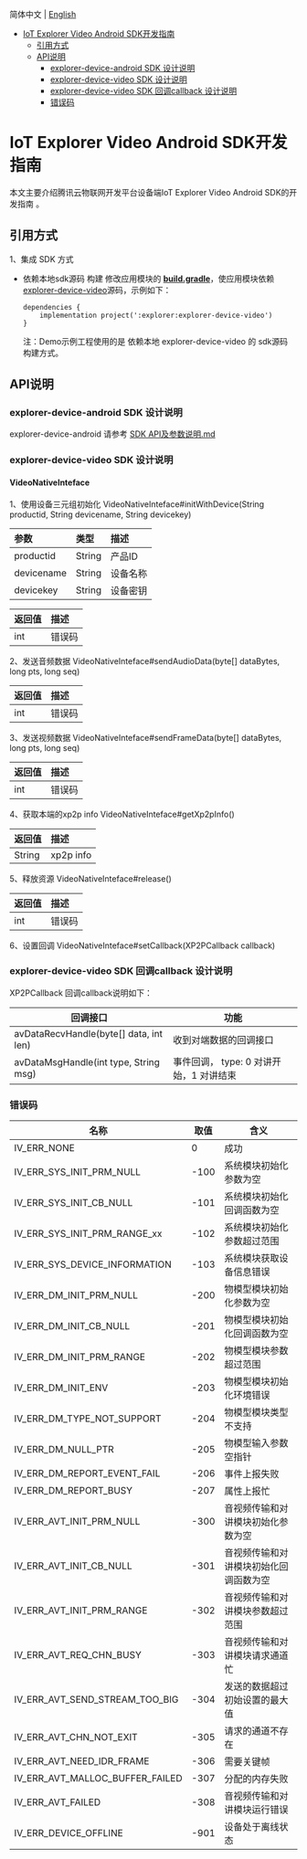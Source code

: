 简体中文 | [English](docs/en)

* [IoT Explorer Video Android SDK开发指南](#IoT-Explorer-Video-Android-SDK开发指南)
  * [引用方式](#引用方式)
  * [API说明](#API说明)
     *  [explorer-device-android SDK 设计说明](#explorer-device-android-SDK-设计说明)
     *  [explorer-device-video SDK 设计说明](#explorer-device-video-SDK-设计说明)
     *  [explorer-device-video SDK 回调callback 设计说明](#explorer-device-video-SDK-回调callback-设计说明)
     *  [错误码](#错误码)

# IoT Explorer Video Android SDK开发指南

本文主要介绍腾讯云物联网开发平台设备端IoT Explorer Video Android SDK的开发指南 。

## 引用方式

1、集成 SDK 方式
 - 依赖本地sdk源码 构建
    修改应用模块的 **[build.gradle](../device-android-demo/build.gradle)**，使应用模块依赖 [explorer-device-video](../explorer-device-video)源码，示例如下：

    ```gr
    dependencies {
        implementation project(':explorer:explorer-device-video')
    }
    ```
    注：Demo示例工程使用的是 依赖本地 explorer-device-video 的 sdk源码 构建方式。

## API说明

### explorer-device-android SDK 设计说明

explorer-device-android 请参考 [SDK API及参数说明.md](../explorer-device-android/docs/SDK%20API及参数说明.md)

### explorer-device-video SDK 设计说明

#### VideoNativeInteface

1、使用设备三元组初始化 VideoNativeInteface#initWithDevice(String productid, String devicename, String devicekey)

| 参数 | 类型 | 描述 |
|:-|:-|:-|
| productid | String | 产品ID |
| devicename| String | 设备名称 |
| devicekey | String | 设备密钥 |

| 返回值 | 描述 |
|:-|:-|
| int | 错误码 |

2、发送音频数据 VideoNativeInteface#sendAudioData(byte[] dataBytes, long pts, long seq)

| 返回值 | 描述 |
|:-|:-|
| int | 错误码 |

3、发送视频数据 VideoNativeInteface#sendFrameData(byte[] dataBytes, long pts, long seq)

| 返回值 | 描述 |
|:-|:-|
| int | 错误码 |

4、获取本端的xp2p info VideoNativeInteface#getXp2pInfo()

| 返回值 | 描述 |
|:-|:-|
| String | xp2p info |

5、释放资源 VideoNativeInteface#release()

| 返回值 | 描述 |
|:-|:-|
| int | 错误码 |

6、设置回调 VideoNativeInteface#setCallback(XP2PCallback callback)


### explorer-device-video SDK 回调callback 设计说明

XP2PCallback 回调callback说明如下：

| 回调接口 | 功能 |
| ----------------------- | ---------- |
| avDataRecvHandle(byte[] data, int len) | 收到对端数据的回调接口 |
| avDataMsgHandle(int type, String msg)  | 事件回调， type: 0 对讲开始，1 对讲结束|


### 错误码

| 名称                          |  取值    | 含义                                   |
| --------                      | -----    | --------------------------------------|
| IV_ERR_NONE                   |    0     |   成功                                 |
| IV_ERR_SYS_INIT_PRM_NULL      |  -100    | 系统模块初始化参数为空                   |
| IV_ERR_SYS_INIT_CB_NULL       |  -101    | 系统模块初始化回调函数为空               |
| IV_ERR_SYS_INIT_PRM_RANGE_xx  |  -102    | 系统模块初始化参数超过范围               |
| IV_ERR_SYS_DEVICE_INFORMATION |  -103    | 系统模块获取设备信息错误                 |
| IV_ERR_DM_INIT_PRM_NULL       |  -200    | 物模型模块初始化参数为空                 |
| IV_ERR_DM_INIT_CB_NULL        |  -201    | 物模型模块初始化回调函数为空               |
| IV_ERR_DM_INIT_PRM_RANGE      |  -202    | 物模型模块参数超过范围               |
| IV_ERR_DM_INIT_ENV            |  -203    | 物模型模块初始化环境错误               |
| IV_ERR_DM_TYPE_NOT_SUPPORT    |  -204    | 物模型模块类型不支持                 |
| IV_ERR_DM_NULL_PTR            |  -205    | 物模型输入参数空指针                 |
| IV_ERR_DM_REPORT_EVENT_FAIL   |  -206    | 事件上报失败                         |
| IV_ERR_DM_REPORT_BUSY         |  -207    | 属性上报忙                           |
| IV_ERR_AVT_INIT_PRM_NULL      |  -300    | 音视频传输和对讲模块初始化参数为空                 |
| IV_ERR_AVT_INIT_CB_NULL       |  -301    | 音视频传输和对讲模块初始化回调函数为空               |
| IV_ERR_AVT_INIT_PRM_RANGE     |  -302    | 音视频传输和对讲模块参数超过范围               |
| IV_ERR_AVT_REQ_CHN_BUSY       |  -303    | 音视频传输和对讲模块请求通道忙               |
| IV_ERR_AVT_SEND_STREAM_TOO_BIG|  -304    | 发送的数据超过初始设置的最大值                 |
| IV_ERR_AVT_CHN_NOT_EXIT       |  -305    | 请求的通道不存在                         |
| IV_ERR_AVT_NEED_IDR_FRAME     |  -306    | 需要关键帧                           |
| IV_ERR_AVT_MALLOC_BUFFER_FAILED|  -307   | 分配的内存失败                           |
| IV_ERR_AVT_FAILED             |  -308    | 音视频传输和对讲模块运行错误                |
| IV_ERR_DEVICE_OFFLINE          |  -901  |  设备处于离线状态              |